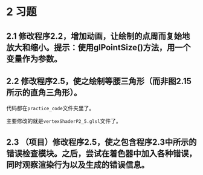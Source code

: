 # 2 习题

## 2.1 修改程序2.2，增加动画，让绘制的点周而复始地放大和缩小。提示：使用glPointSize()方法，用一个变量作为参数。



## 2.2 修改程序2.5，使之绘制等腰三角形（而非图2.15所示的直角三角形）。

代码都在`practice_code`文件夹里了。

主要修改的就是`vertexShaderP2_5.glsl`文件了。

## 2.3 （项目）修改程序2.5，使之包含程序2.3中所示的错误检查模块。之后，尝试在着色器中加入各种错误，同时观察渲染行为以及生成的错误信息。
